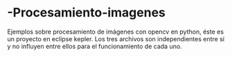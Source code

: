 # -Procesamiento-imagenes

Ejemplos sobre procesamiento de imágenes con opencv en python, éste es un proyecto en eclipse kepler. Los tres archivos son independientes entre sí y no influyen entre ellos para el funcionamiento de cada uno.
